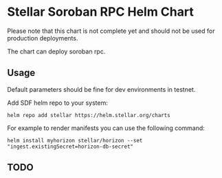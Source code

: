 # Stellar Soroban RPC Helm Chart

Please note that this chart is not complete yet and should not be used for production deployments.

The chart can deploy soroban rpc.

## Usage

Default parameters should be fine for dev environments in testnet.

Add SDF helm repo to your system:
```
helm repo add stellar https://helm.stellar.org/charts
```
For example to render manifests you can use the following command:
```
helm install myhorizon stellar/horizon --set "ingest.existingSecret=horizon-db-secret"
```

## TODO
